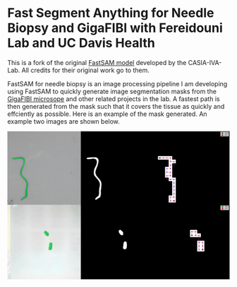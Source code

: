 # Fast Segment Anything for Needle Biopsy and GigaFIBI with Fereidouni Lab and UC Davis Health

This is a fork of the original [FastSAM model](https://github.com/CASIA-IVA-Lab/FastSAM) developed by the CASIA-IVA-Lab. All credits for their original work go to them. 

FastSAM for needle biopsy is an image processing pipeline I am developing using FastSAM to quickly generate image segmentation masks from the [GigaFIBI microsope](https://opg.optica.org/abstract.cfm?uri=Microscopy-2024-MS1A.2) and other related projects in the lab. A fastest path is then generated from the mask such that it covers the tissue as quickly and effciently as possible. Here is an example of the mask generated. An example two images are shown below. 

![pipeline](./images/pipeline3.png) 